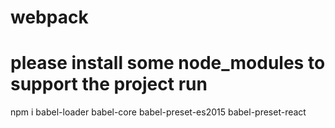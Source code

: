 # webpack
# please install some node_modules to support the project run
npm i babel-loader babel-core babel-preset-es2015 babel-preset-react
